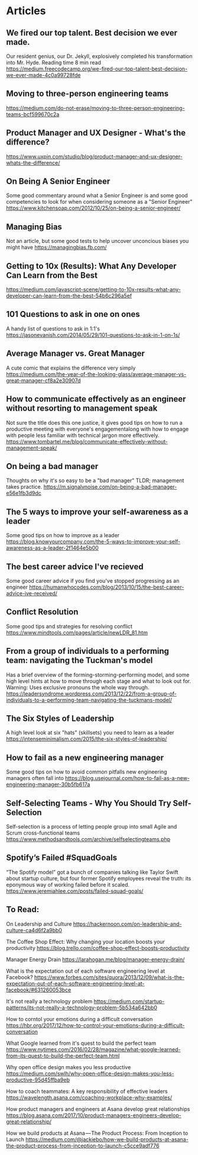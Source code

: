 # Articles


## We fired our top talent. Best decision we ever made.
Our resident genius, our Dr. Jekyll, explosively completed his transformation into Mr. Hyde.
Reading time
8 min read
https://medium.freecodecamp.org/we-fired-our-top-talent-best-decision-we-ever-made-4c0a99728fde


## Moving to three-person engineering teams
https://medium.com/do-not-erase/moving-to-three-person-engineering-teams-bcf599670c2a


## Product Manager and UX Designer - What's the difference?
https://www.uxpin.com/studio/blog/product-manager-and-ux-designer-whats-the-difference/


## On Being A Senior Engineer
Some good commentary around what a Senior Engineer is and some good competencies to look for when considering someone as a "Senior Engineer"
https://www.kitchensoap.com/2012/10/25/on-being-a-senior-engineer/


## Managing Bias
Not an article, but some good tests to help uncover unconcious biases you might have
https://managingbias.fb.com/


## Getting to 10x (Results): What Any Developer Can Learn from the Best
https://medium.com/javascript-scene/getting-to-10x-results-what-any-developer-can-learn-from-the-best-54b6c296a5ef


## 101 Questions to ask in one on ones
A handy list of questions to ask in 1:1's
https://jasonevanish.com/2014/05/29/101-questions-to-ask-in-1-on-1s/


## Average Manager vs. Great Manager
A cute comic that explains the difference very simply
https://medium.com/the-year-of-the-looking-glass/average-manager-vs-great-manager-cf8a2e30907d


## How to communicate effectively as an engineer without resorting to management speak
Not sure the title does this one justice, it gives good tips on how to run a productive meeting with everyone's engagementalong with how to engage with people less familiar with technical jargon more effectively.
https://www.tombartel.me/blog/communicate-effectively-without-management-speak/


## On being a bad manager
Thoughts on why it's so easy to be a "bad manager" TLDR; management takes practice.
https://m.signalvnoise.com/on-being-a-bad-manager-e56e1fb3d9dc


## The 5 ways to improve your self-awareness as a leader
Some good tips on how to improve as a leader
https://blog.knowyourcompany.com/the-5-ways-to-improve-your-self-awareness-as-a-leader-2f1464e5b00


## The best career advice I've recieved
Some good career advice if you find you've stopped progressing as an engineer
https://humanwhocodes.com/blog/2013/10/15/the-best-career-advice-ive-received/


## Conflict Resolution
Some good tips and strategies for resolving conflict
https://www.mindtools.com/pages/article/newLDR_81.htm


## From a group of individuals to a performing team: navigating the Tuckman's model
Has a brief overview of the forming-storming-performing model, and some high level hints at how to move through each stage and what to look out for. Warning: Uses exclusive pronouns the whole way through.
https://leadersyndrome.wordpress.com/2013/12/22/from-a-group-of-individuals-to-a-performing-team-navigating-the-tuckmans-model/


## The Six Styles of Leadership
A high level look at six "hats" (skillsets) you need to learn as a leader
https://intenseminimalism.com/2015/the-six-styles-of-leadership/


## How to fail as a new engineering manager
Some good tips on how to avoid common pitfalls new engineering managers often fall into
https://blog.usejournal.com/how-to-fail-as-a-new-engineering-manager-30b5fb617a

## Self-Selecting Teams - Why You Should Try Self-Selection
Self-selection is a process of letting people group into small Agile and Scrum cross-functional teams
https://www.methodsandtools.com/archive/selfselectingteams.php

## Spotify’s Failed \#SquadGoals
“The Spotify model” got a bunch of companies talking like Taylor Swift about startup culture, but four former Spotify employees reveal the truth: its eponymous way of working failed before it scaled.
https://www.jeremiahlee.com/posts/failed-squad-goals/


## To Read:

On Leadership and Culture
https://hackernoon.com/on-leadership-and-culture-ca4d6f2a9bb0

The Coffee Shop Effect: Why changing your location boosts your productivity
https://blog.trello.com/coffee-shop-effect-boosts-productivity

Manager Energy Drain
https://larahogan.me/blog/manager-energy-drain/

What is the expectation out of each software engineering level at Facebook?
https://www.forbes.com/sites/quora/2013/12/09/what-is-the-expectation-out-of-each-software-engineering-level-at-facebook/#631260053bce

It's not really a technology problem
https://medium.com/startup-patterns/its-not-really-a-technology-problem-5b534a642bb0

How to corntol your emotions during a difficult conversation
https://hbr.org/2017/12/how-to-control-your-emotions-during-a-difficult-conversation

What Google learned from it's quest to build the perfect team
https://www.nytimes.com/2016/02/28/magazine/what-google-learned-from-its-quest-to-build-the-perfect-team.html

Why open office design makes you less productive
https://medium.com/swlh/why-open-office-design-makes-you-less-productive-95d45ffba9eb

How to coach teammates: A key responsibility of effective leaders
https://wavelength.asana.com/coaching-workplace-why-examples/

How product managers and engineers at Asana develop great relationships
https://blog.asana.com/2017/10/product-managers-engineers-develop-great-relationship/

How we build products at Asana — The Product Process: From Inception to Launch
https://medium.com/@jackiebo/how-we-build-products-at-asana-the-product-process-from-inception-to-launch-c5cce9adf776

